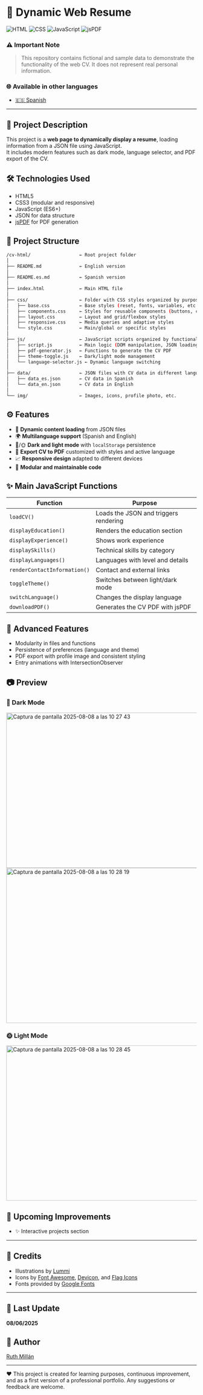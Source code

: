 # 📄 Dynamic Web Resume

![HTML](https://img.shields.io/badge/HTML5-E34F26?style=flat\&logo=html5\&logoColor=white)
![CSS](https://img.shields.io/badge/CSS3-1572B6?style=flat\&logo=css3\&logoColor=white)
![JavaScript](https://img.shields.io/badge/JavaScript-F7DF1E?style=flat\&logo=javascript\&logoColor=black)
![jsPDF](https://img.shields.io/badge/jsPDF-8A4182?style=flat\&logo=jsPDF\&logoColor=white)

### ⚠️ Important Note

> This repository contains fictional and sample data to demonstrate the functionality of the web CV. It does not represent real personal information.


### 🌐 Available in other languages

- [🇪🇸 Spanish](README.es.md)

---

## 💾 Project Description

This project is a **web page to dynamically display a resume**, loading information from a JSON file using JavaScript.  
It includes modern features such as dark mode, language selector, and PDF export of the CV.

## 🛠️ Technologies Used

* HTML5  
* CSS3 (modular and responsive)  
* JavaScript (ES6+)  
* JSON for data structure  
* [jsPDF](https://github.com/parallax/jsPDF) for PDF generation  

## 📁 Project Structure

```bash
/cv-html/                  ← Root project folder
│
├── README.md              ← English version
│
├── README.es.md           ← Spanish version
│
├── index.html             ← Main HTML file
│
├── css/                   ← Folder with CSS styles organized by purpose
│   ├── base.css           ← Base styles (reset, fonts, variables, etc.)
│   ├── components.css     ← Styles for reusable components (buttons, cards, forms)
│   ├── layout.css         ← Layout and grid/flexbox styles
│   ├── responsive.css     ← Media queries and adaptive styles
│   └── style.css          ← Main/global or specific styles
│
├── js/                    ← JavaScript scripts organized by functionality
│   ├── script.js          ← Main logic (DOM manipulation, JSON loading, etc.)
│   ├── pdf-generator.js   ← Functions to generate the CV PDF
│   ├── theme-toggle.js    ← Dark/light mode management
│   └── language-selector.js ← Dynamic language switching
│
├── data/                  ← JSON files with CV data in different languages
│   ├── data_es.json       ← CV data in Spanish
│   └── data_en.json       ← CV data in English
│
└── img/                   ← Images, icons, profile photo, etc.
```

## ⚙️ Features

* 📄 **Dynamic content loading** from JSON files  
* 🌍 **Multilanguage support** (Spanish and English)  
* 🌚/🌞 **Dark and light mode** with `localStorage` persistence  
* 📅 **Export CV to PDF** customized with styles and active language  
* 📈 **Responsive design** adapted to different devices  
* 📃 **Modular and maintainable code**  

## ✨ Main JavaScript Functions

| Function                   | Purpose                              |
| -------------------------- | ---------------------------------- |
| `loadCV()`                 | Loads the JSON and triggers rendering |
| `displayEducation()`       | Renders the education section      |
| `displayExperience()`      | Shows work experience              |
| `displaySkills()`          | Technical skills by category       |
| `displayLanguages()`       | Languages with level and details   |
| `renderContactInformation()`| Contact and external links         |
| `toggleTheme()`            | Switches between light/dark mode   |
| `switchLanguage()`         | Changes the display language       |
| `downloadPDF()`            | Generates the CV PDF with jsPDF    |

## 📃 Advanced Features

* Modularity in files and functions  
* Persistence of preferences (language and theme)  
* PDF export with profile image and consistent styling  
* Entry animations with IntersectionObserver  

## 📷 Preview

### 🌚 Dark Mode

<img width="555" height="410" alt="Captura de pantalla 2025-08-08 a las 10 27 43" src="https://github.com/user-attachments/assets/0e1bb7d1-81cc-4a44-b167-a5747a39d46d" />

<img width="555" height="410" alt="Captura de pantalla 2025-08-08 a las 10 28 19" src="https://github.com/user-attachments/assets/5a4053f1-d2b3-4fd9-ac2c-eae4779a31de" />


### 🌞 Light Mode

<img width="555" height="410" alt="Captura de pantalla 2025-08-08 a las 10 28 45" src="https://github.com/user-attachments/assets/73ca40a6-b590-4a4a-812e-e77c1747bf70" />


## 🔄 Upcoming Improvements

* ✨ Interactive projects section


---

## 🎨 Credits

- Illustrations by [Lummi](https://lummi.com)  
- Icons by [Font Awesome](https://fontawesome.com/), [Devicon](https://devicon.dev/), and [Flag Icons](https://flagicons.lipis.dev/)  
- Fonts provided by [Google Fonts](https://fonts.google.com/)

---
## 📅 Last Update

**08/06/2025**

## 👤 Author

[Ruth Millán](https://github.com/Ruthmp)

---

❤️ This project is created for learning purposes, continuous improvement, and as a first version of a professional portfolio. Any suggestions or feedback are welcome.
